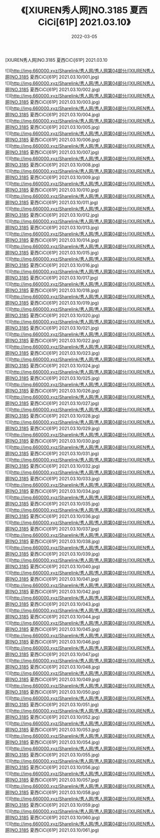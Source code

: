 ﻿---
layout: post
title:  《[XIUREN秀人网]NO.3185 夏西CiCi[61P] 2021.03.10》
date:   2022-03-05
img: http://img.660000.xyz/Sharelink/秀人网/秀人网第04部分/[XIUREN秀人网]NO.3185 夏西CiCi[61P] 2021.03.10/000.jpg
categories: [美女, 清纯, 唯美]
---

[XIUREN秀人网]NO.3185 夏西CiCi[61P] 2021.03.10

 ![](http://img.660000.xyz/Sharelink/秀人网/秀人网第04部分/[XIUREN秀人网]NO.3185 夏西CiCi[61P] 2021.03.10/001.jpg) <br>![](http://img.660000.xyz/Sharelink/秀人网/秀人网第04部分/[XIUREN秀人网]NO.3185 夏西CiCi[61P] 2021.03.10/002.jpg) <br>![](http://img.660000.xyz/Sharelink/秀人网/秀人网第04部分/[XIUREN秀人网]NO.3185 夏西CiCi[61P] 2021.03.10/003.jpg) <br>![](http://img.660000.xyz/Sharelink/秀人网/秀人网第04部分/[XIUREN秀人网]NO.3185 夏西CiCi[61P] 2021.03.10/004.jpg) <br>![](http://img.660000.xyz/Sharelink/秀人网/秀人网第04部分/[XIUREN秀人网]NO.3185 夏西CiCi[61P] 2021.03.10/005.jpg) <br>![](http://img.660000.xyz/Sharelink/秀人网/秀人网第04部分/[XIUREN秀人网]NO.3185 夏西CiCi[61P] 2021.03.10/006.jpg) <br>![](http://img.660000.xyz/Sharelink/秀人网/秀人网第04部分/[XIUREN秀人网]NO.3185 夏西CiCi[61P] 2021.03.10/007.jpg) <br>![](http://img.660000.xyz/Sharelink/秀人网/秀人网第04部分/[XIUREN秀人网]NO.3185 夏西CiCi[61P] 2021.03.10/008.jpg) <br>![](http://img.660000.xyz/Sharelink/秀人网/秀人网第04部分/[XIUREN秀人网]NO.3185 夏西CiCi[61P] 2021.03.10/009.jpg) <br>![](http://img.660000.xyz/Sharelink/秀人网/秀人网第04部分/[XIUREN秀人网]NO.3185 夏西CiCi[61P] 2021.03.10/010.jpg) <br>![](http://img.660000.xyz/Sharelink/秀人网/秀人网第04部分/[XIUREN秀人网]NO.3185 夏西CiCi[61P] 2021.03.10/011.jpg) <br>![](http://img.660000.xyz/Sharelink/秀人网/秀人网第04部分/[XIUREN秀人网]NO.3185 夏西CiCi[61P] 2021.03.10/012.jpg) <br>![](http://img.660000.xyz/Sharelink/秀人网/秀人网第04部分/[XIUREN秀人网]NO.3185 夏西CiCi[61P] 2021.03.10/013.jpg) <br>![](http://img.660000.xyz/Sharelink/秀人网/秀人网第04部分/[XIUREN秀人网]NO.3185 夏西CiCi[61P] 2021.03.10/014.jpg) <br>![](http://img.660000.xyz/Sharelink/秀人网/秀人网第04部分/[XIUREN秀人网]NO.3185 夏西CiCi[61P] 2021.03.10/015.jpg) <br>![](http://img.660000.xyz/Sharelink/秀人网/秀人网第04部分/[XIUREN秀人网]NO.3185 夏西CiCi[61P] 2021.03.10/016.jpg) <br>![](http://img.660000.xyz/Sharelink/秀人网/秀人网第04部分/[XIUREN秀人网]NO.3185 夏西CiCi[61P] 2021.03.10/017.jpg) <br>![](http://img.660000.xyz/Sharelink/秀人网/秀人网第04部分/[XIUREN秀人网]NO.3185 夏西CiCi[61P] 2021.03.10/018.jpg) <br>![](http://img.660000.xyz/Sharelink/秀人网/秀人网第04部分/[XIUREN秀人网]NO.3185 夏西CiCi[61P] 2021.03.10/019.jpg) <br>![](http://img.660000.xyz/Sharelink/秀人网/秀人网第04部分/[XIUREN秀人网]NO.3185 夏西CiCi[61P] 2021.03.10/020.jpg) <br>![](http://img.660000.xyz/Sharelink/秀人网/秀人网第04部分/[XIUREN秀人网]NO.3185 夏西CiCi[61P] 2021.03.10/021.jpg) <br>![](http://img.660000.xyz/Sharelink/秀人网/秀人网第04部分/[XIUREN秀人网]NO.3185 夏西CiCi[61P] 2021.03.10/022.jpg) <br>![](http://img.660000.xyz/Sharelink/秀人网/秀人网第04部分/[XIUREN秀人网]NO.3185 夏西CiCi[61P] 2021.03.10/023.jpg) <br>![](http://img.660000.xyz/Sharelink/秀人网/秀人网第04部分/[XIUREN秀人网]NO.3185 夏西CiCi[61P] 2021.03.10/024.jpg) <br>![](http://img.660000.xyz/Sharelink/秀人网/秀人网第04部分/[XIUREN秀人网]NO.3185 夏西CiCi[61P] 2021.03.10/025.jpg) <br>![](http://img.660000.xyz/Sharelink/秀人网/秀人网第04部分/[XIUREN秀人网]NO.3185 夏西CiCi[61P] 2021.03.10/026.jpg) <br>![](http://img.660000.xyz/Sharelink/秀人网/秀人网第04部分/[XIUREN秀人网]NO.3185 夏西CiCi[61P] 2021.03.10/027.jpg) <br>![](http://img.660000.xyz/Sharelink/秀人网/秀人网第04部分/[XIUREN秀人网]NO.3185 夏西CiCi[61P] 2021.03.10/028.jpg) <br>![](http://img.660000.xyz/Sharelink/秀人网/秀人网第04部分/[XIUREN秀人网]NO.3185 夏西CiCi[61P] 2021.03.10/029.jpg) <br>![](http://img.660000.xyz/Sharelink/秀人网/秀人网第04部分/[XIUREN秀人网]NO.3185 夏西CiCi[61P] 2021.03.10/030.jpg) <br>![](http://img.660000.xyz/Sharelink/秀人网/秀人网第04部分/[XIUREN秀人网]NO.3185 夏西CiCi[61P] 2021.03.10/031.jpg) <br>![](http://img.660000.xyz/Sharelink/秀人网/秀人网第04部分/[XIUREN秀人网]NO.3185 夏西CiCi[61P] 2021.03.10/032.jpg) <br>![](http://img.660000.xyz/Sharelink/秀人网/秀人网第04部分/[XIUREN秀人网]NO.3185 夏西CiCi[61P] 2021.03.10/033.jpg) <br>![](http://img.660000.xyz/Sharelink/秀人网/秀人网第04部分/[XIUREN秀人网]NO.3185 夏西CiCi[61P] 2021.03.10/034.jpg) <br>![](http://img.660000.xyz/Sharelink/秀人网/秀人网第04部分/[XIUREN秀人网]NO.3185 夏西CiCi[61P] 2021.03.10/035.jpg) <br>![](http://img.660000.xyz/Sharelink/秀人网/秀人网第04部分/[XIUREN秀人网]NO.3185 夏西CiCi[61P] 2021.03.10/036.jpg) <br>![](http://img.660000.xyz/Sharelink/秀人网/秀人网第04部分/[XIUREN秀人网]NO.3185 夏西CiCi[61P] 2021.03.10/037.jpg) <br>![](http://img.660000.xyz/Sharelink/秀人网/秀人网第04部分/[XIUREN秀人网]NO.3185 夏西CiCi[61P] 2021.03.10/038.jpg) <br>![](http://img.660000.xyz/Sharelink/秀人网/秀人网第04部分/[XIUREN秀人网]NO.3185 夏西CiCi[61P] 2021.03.10/039.jpg) <br>![](http://img.660000.xyz/Sharelink/秀人网/秀人网第04部分/[XIUREN秀人网]NO.3185 夏西CiCi[61P] 2021.03.10/040.jpg) <br>![](http://img.660000.xyz/Sharelink/秀人网/秀人网第04部分/[XIUREN秀人网]NO.3185 夏西CiCi[61P] 2021.03.10/041.jpg) <br>![](http://img.660000.xyz/Sharelink/秀人网/秀人网第04部分/[XIUREN秀人网]NO.3185 夏西CiCi[61P] 2021.03.10/042.jpg) <br>![](http://img.660000.xyz/Sharelink/秀人网/秀人网第04部分/[XIUREN秀人网]NO.3185 夏西CiCi[61P] 2021.03.10/043.jpg) <br>![](http://img.660000.xyz/Sharelink/秀人网/秀人网第04部分/[XIUREN秀人网]NO.3185 夏西CiCi[61P] 2021.03.10/044.jpg) <br>![](http://img.660000.xyz/Sharelink/秀人网/秀人网第04部分/[XIUREN秀人网]NO.3185 夏西CiCi[61P] 2021.03.10/045.jpg) <br>![](http://img.660000.xyz/Sharelink/秀人网/秀人网第04部分/[XIUREN秀人网]NO.3185 夏西CiCi[61P] 2021.03.10/046.jpg) <br>![](http://img.660000.xyz/Sharelink/秀人网/秀人网第04部分/[XIUREN秀人网]NO.3185 夏西CiCi[61P] 2021.03.10/047.jpg) <br>![](http://img.660000.xyz/Sharelink/秀人网/秀人网第04部分/[XIUREN秀人网]NO.3185 夏西CiCi[61P] 2021.03.10/048.jpg) <br>![](http://img.660000.xyz/Sharelink/秀人网/秀人网第04部分/[XIUREN秀人网]NO.3185 夏西CiCi[61P] 2021.03.10/049.jpg) <br>![](http://img.660000.xyz/Sharelink/秀人网/秀人网第04部分/[XIUREN秀人网]NO.3185 夏西CiCi[61P] 2021.03.10/050.jpg) <br>![](http://img.660000.xyz/Sharelink/秀人网/秀人网第04部分/[XIUREN秀人网]NO.3185 夏西CiCi[61P] 2021.03.10/051.jpg) <br>![](http://img.660000.xyz/Sharelink/秀人网/秀人网第04部分/[XIUREN秀人网]NO.3185 夏西CiCi[61P] 2021.03.10/052.jpg) <br>![](http://img.660000.xyz/Sharelink/秀人网/秀人网第04部分/[XIUREN秀人网]NO.3185 夏西CiCi[61P] 2021.03.10/053.jpg) <br>![](http://img.660000.xyz/Sharelink/秀人网/秀人网第04部分/[XIUREN秀人网]NO.3185 夏西CiCi[61P] 2021.03.10/054.jpg) <br>![](http://img.660000.xyz/Sharelink/秀人网/秀人网第04部分/[XIUREN秀人网]NO.3185 夏西CiCi[61P] 2021.03.10/055.jpg) <br>![](http://img.660000.xyz/Sharelink/秀人网/秀人网第04部分/[XIUREN秀人网]NO.3185 夏西CiCi[61P] 2021.03.10/056.jpg) <br>![](http://img.660000.xyz/Sharelink/秀人网/秀人网第04部分/[XIUREN秀人网]NO.3185 夏西CiCi[61P] 2021.03.10/057.jpg) <br>![](http://img.660000.xyz/Sharelink/秀人网/秀人网第04部分/[XIUREN秀人网]NO.3185 夏西CiCi[61P] 2021.03.10/058.jpg) <br>![](http://img.660000.xyz/Sharelink/秀人网/秀人网第04部分/[XIUREN秀人网]NO.3185 夏西CiCi[61P] 2021.03.10/059.jpg) <br>![](http://img.660000.xyz/Sharelink/秀人网/秀人网第04部分/[XIUREN秀人网]NO.3185 夏西CiCi[61P] 2021.03.10/060.jpg) <br>![](http://img.660000.xyz/Sharelink/秀人网/秀人网第04部分/[XIUREN秀人网]NO.3185 夏西CiCi[61P] 2021.03.10/061.jpg) <br>
